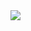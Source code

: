 
<img src="https://camo.githubusercontent.com/72961408029de435cdb0936ffd2c58565ecc4802e22a1c7406f74fa5061ed7c8/68747470733a2f2f692e696d6775722e636f6d2f383375446e56622e6a706567" style="max-width: 100%;">
